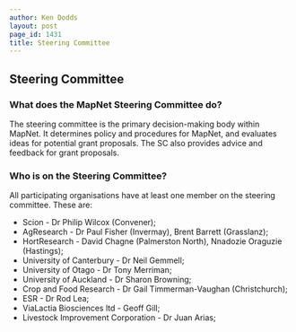 ```yaml
---
author: Ken Dodds
layout: post
page_id: 1431
title: Steering Committee
---
```

## Steering Committee

### What does the MapNet Steering Committee do?

The steering committee is the primary decision-making body within MapNet. It determines policy and procedures for MapNet, and evaluates ideas for potential grant proposals. The SC also provides advice and feedback for grant proposals.

### Who is on the Steering Committee?

All participating organisations have at least one member on the steering committee. These are:

-   Scion - Dr Philip Wilcox (Convener);
-   AgResearch - Dr Paul Fisher (Invermay), Brent Barrett (Grasslanz);
-   HortResearch - David Chagne (Palmerston North), Nnadozie Oraguzie (Hastings);
-   University of Canterbury - Dr Neil Gemmell;
-   University of Otago - Dr Tony Merriman;
-   University of Auckland - Dr Sharon Browning;
-   Crop and Food Research - Dr Gail Timmerman-Vaughan (Christchurch);
-   ESR - Dr Rod Lea;
-   ViaLactia Biosciences ltd - Geoff Gill;
-   Livestock Improvement Corporation - Dr Juan Arias;


